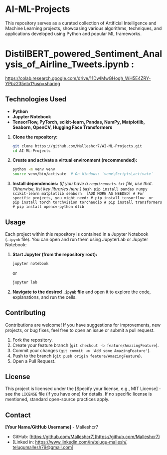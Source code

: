 # AI-ML-Projects

This repository serves as a curated collection of Artificial Intelligence and Machine Learning projects, showcasing various algorithms, techniques, and applications developed using Python and popular ML frameworks.

# DistilBERT_powered_Sentiment_Analysis_of_Airline_Tweets.ipynb : 
https://colab.research.google.com/drive/11DwIMwGHogh_WH5E4ZRY-YPbz235ntx1?usp=sharing
## Technologies Used

*   **Python**
*   **Jupyter Notebook**
*   **TensorFlow, PyTorch, scikit-learn, Pandas, NumPy, Matplotlib, Seaborn, OpenCV, Hugging Face Transformers**

1.  **Clone the repository:**
    ```bash
    git clone https://github.com/Malleshcr7/AI-ML-Projects.git
    cd AI-ML-Projects
    ```

2.  **Create and activate a virtual environment (recommended):**
    ```bash
    python -m venv venv
    source venv/bin/activate  # On Windows: `venv\Scripts\activate`
    ```
 3.  **Install dependencies:**
    *(If you have a `requirements.txt` file, use that. Otherwise, list key libraries here.)*
    ```bash
    pip install pandas numpy scikit-learn matplotlib seaborn  [ADD MORE AS NEEDED]
    # For specific projects, you might need:
    # pip install tensorflow  or  pip install torch torchvision torchaudio
    # pip install transformers
    # pip install opencv-python dlib
    ```

## Usage

Each project within this repository is contained in a Jupyter Notebook (`.ipynb` file). You can open and run them using JupyterLab or Jupyter Notebook:

1.  **Start Jupyter (from the repository root):**
    ```bash
    jupyter notebook
    ```
    or
    ```bash
    jupyter lab
    ```

2.  **Navigate to the desired `.ipynb` file** and open it to explore the code, explanations, and run the cells.

## Contributing

Contributions are welcome! If you have suggestions for improvements, new projects, or bug fixes, feel free to open an issue or submit a pull request.

1.  Fork the repository.
2.  Create your feature branch (`git checkout -b feature/AmazingFeature`).
3.  Commit your changes (`git commit -m 'Add some AmazingFeature'`).
4.  Push to the branch (`git push origin feature/AmazingFeature`).
5.  Open a Pull Request.

## License

This project is licensed under the [Specify your license, e.g., MIT License] - see the `LICENSE` file (if you have one) for details. If no specific license is mentioned, standard open-source practices apply.

## Contact

**[Your Name/GitHub Username]** - Malleshcr7
- GitHub: [https://github.com/Malleshcr7](https://github.com/Malleshcr7)
- [Linked in: https://www.linkedin.com/in/telugu-mallesh/, telugumallesh79@gmail.com]
